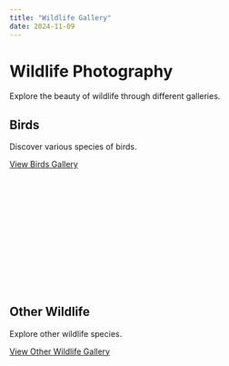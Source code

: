 ```yaml
---
title: "Wildlife Gallery"
date: 2024-11-09
---
```

# Wildlife Photography
Explore the beauty of wildlife through different galleries.

<div class="row text-center">
  <!-- Birds Gallery -->
  <div class="col-md-4 mb-4">
    <div class="card h-100 text-white" style="background-image: url('/images/birds.jpg'); background-size: cover;">
      <div class="card-body">
        <h2>Birds</h2>
        <p>Discover various species of birds.</p>
        <a href="/gallery/wildlife/birds/" class="btn btn-outline-light mt-3">View Birds Gallery</a>
      </div>
    </div>
  </div>

  <!-- Other Wildlife Gallery -->
  <div class="col-md-4 mb-4">
    <div class="card h-100 text-white" style="background-image: url('/images/other.jpg'); background-size: cover;">
      <div class="card-body">
        <h2>Other Wildlife</h2>
        <p>Explore other wildlife species.</p>
        <a href="/gallery/wildlife/other/" class="btn btn-outline-light mt-3">View Other Wildlife Gallery</a>
      </div>
    </div>
  </div>
</div>

<style>
  .card {
    height: 300px;
    border-radius: 10px;
    margin: 20px auto;
    transition: transform 0.3s ease;
  }
  .card:hover {
    transform: scale(1.05);
  }
</style>
